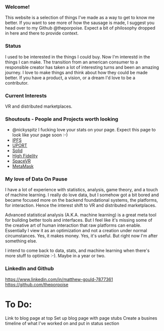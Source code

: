 ### Welcome!
This website is a selection of things I've made as a way to get to know me better.  If you want to see more of how the sausage is made, I suggest you head over to my Github @theporpoise.  Expect a bit of philosophy dropped in here and there to provide context.

### Status
I used to be interested in the things I could buy.  Now I'm interestd in the things I can make.  The transition from an american consumer to a responsible creator has taken a lot of interesting turns and been an amazing journey.  I love to make things and think about how they could be made better.  If you have a product, a vision, or a dream I'd love to be a contributor. 

### Current Interests
VR and distributed marketplaces.  

### Shoutouts - People and Projects worth looking
* @nickyspitz I fucking love your stats on your page.  Expect this page to look like your page soon :-)  
* [IPFS](https://ipfs.io/)
* [UPORT](https://angel.co/uport/jobs)
* [Solid](https://solid.mit.edu/)
* [High Fidelity](https://highfidelity.io/)
* [SpaceVR](http://www.spacevr.co/#spacevr)
* [MetaMask](https://metamask.io/)

### My love of Data On Pause
I have a lot of experience with statistics, analysis, game theory, and a touch of machine learning.  I really do love data, but I somehow got a bit bored and became focused more on the backend foundational systems, the platforms, for interaction.  Hence the interest shift to VR and distributed marketplaces.  

Advanced statistical analysis (A.K.A. machine learning) is a great meta tool for building better tools and interfaces.  But I feel like it's missing some of the creative art of human interaction that raw platforms can enable.  Essentially I view it as an optimization and not a creation under normal circumstances.  Yes, it makes money.  Yes, it's useful.  But right now I'm after something else.  

I intend to come back to data, stats, and machine learning when there's more stuff to optimize :-).  Maybe in a year or two.

### LinkedIn and Github
https://www.linkedin.com/in/matthew-gould-7877361
https://github.com/theporpoise

# To Do:
Link to blog page at top
Set up blog page with page stubs
Create a busines timeline of what I've worked on and put in status section
